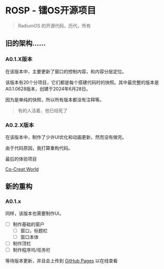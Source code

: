 # ROSP - 镭OS开源项目
> RadiumOS 的开源代码，历代，所有

## 旧的架构……

### A0.1.X版本

在该版本中，主要更新了窗口的控制内容，和内容分层定位。

该版本有20个分项目，它们都是每个搭建代码时的快照。其中最完整的版本是A0.1.0628版本，创建于2024年6月28日。

因为是单纯的快照，所以所有版本都没有注释等。

> 有的人活着，他已经死了

### A0.2.X版本

在该版本中，制作了少许UI优化和动画更新，然而没有做完。

由于代码原因，我打算重构代码。

最后的体验项目

[Co-Creat World](https://www.ccw.site/detail/6654acbdd2694c0af571bd7a)

## 新的重构

### A0.1.x

同样，该版本也需要制作UI。

- [ ] 制作基础的窗户
  - [ ] 窗口，标题栏
  - [ ] 窗口本体
- [ ] 制作顶栏
- [ ] 制作程序坞/任务栏

等待版本更新，并且会上传到 [GitHub Pages](https://radium.extendser.top) 以在线查看
